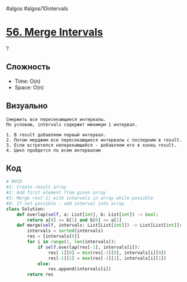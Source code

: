 #algos
#algos/10intervals

# [56. Merge Intervals](https://leetcode.com/problems/merge-intervals/)
?
## Сложность
* Time: O(n)
* Space: O(n)
## Визуально
```
Смержить все пересекающиеся интервалы.
По условию, intervals содержит минимум 1 интервал.

1. В result добавляем первый интервал. 
2. Потом мерджим все пересекающиеся интервалы c последним в result. 
3. Если встретился неперекающийся - добавляем его в конец result.
4. Цикл пройдется по всем интервалам
```
## Код
```python
# MVCD
#1: Create result array
#2: Add first element from given array
#3: Merge res[-1] with intervals in array while possible
#4: If not possible - add interval into array
class Solution:
    def overlap(self, a: List[int], b: List[int]) -> bool:
        return a[0] <= b[1] and b[0] <= a[1]
    def merge(self, intervals: List[List[int]]) -> List[List[int]]:
        intervals = sorted(intervals)
        res = [intervals[0]]
        for i in range(1, len(intervals)):
            if self.overlap(res[-1], intervals[i]):
                res[-1][0] = min(res[-1][0], intervals[i][0])
                res[-1][1] = max(res[-1][1], intervals[i][1])
            else:
                res.append(intervals[i])
        return res
```
<!--SR:!2025-07-05,4,270-->